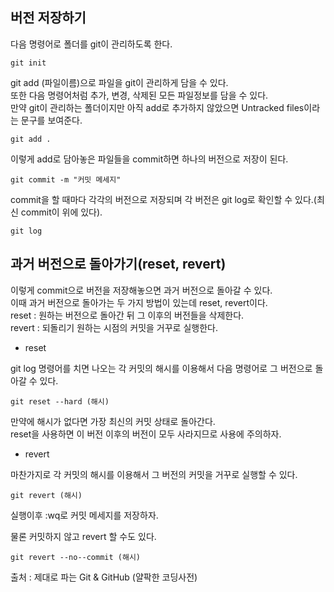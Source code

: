 ## 버전 저장하기  

다음 명령어로 폴더를 git이 관리하도록 한다.  
```
git init
```

git add (파일이름)으로 파일을 git이 관리하게 담을 수 있다.  
또한 다음 명령어처럼 추가, 변경, 삭제된 모든 파일정보를 담을 수 있다.  
만약 git이 관리하는 폴더이지만 아직 add로 추가하지 않았으면 Untracked files이라는 문구를 보여준다.   
```
git add .
```   

이렇게 add로 담아놓은 파일들을 commit하면 하나의 버전으로 저장이 된다.

```
git commit -m "커밋 메세지"
```

commit을 할 때마다 각각의 버전으로 저장되며 각 버전은 git log로 확인할 수 있다.(최신 commit이 위에 있다). 
```
git log
```

## 과거 버전으로 돌아가기(reset, revert)

이렇게 commit으로 버전을 저장해놓으면 과거 버전으로 돌아갈 수 있다.  
이때 과거 버전으로 돌아가는 두 가지 방법이 있는데 reset, revert이다.  
reset : 원하는 버전으로 돌아간 뒤 그 이후의 버전들을 삭제한다.  
revert : 되돌리기 원하는 시점의 커밋을 거꾸로 실행한다.  

* reset 

git log 명령어를 치면 나오는 각 커밋의 해시를 이용해서 다음 명령어로 그 버전으로 돌아갈 수 있다.  
```
git reset --hard (해시)
```
만약에 해시가 없다면 가장 최신의 커밋 상태로 돌아간다.  
reset을 사용하면 이 버전 이후의 버전이 모두 사라지므로 사용에 주의하자.  


* revert

마찬가지로 각 커밋의 해시를 이용해서 그 버전의 커밋을 거꾸로 실행할 수 있다.  
```
git revert (해시)
```
실행이후 :wq로 커밋 메세지를 저장하자.  

물론 커밋하지 않고 revert 할 수도 있다.  
```
git revert --no--commit (해시)
```

출처 : 제대로 파는 Git & GitHub (얄팍한 코딩사전)


